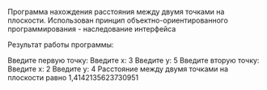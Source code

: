 Программа нахождения расстояния между двумя точками на плоскости.
Использован принцип объектно-ориентированного программирования - наследование интерфейса

Результат работы программы:

Введите первую точку:
Введите x:
3
Введите y:
5
Введите вторую точку:
Введите x:
2
Введите y:
4
Расстояние между двумя точками на плоскости равно 1,4142135623730951
